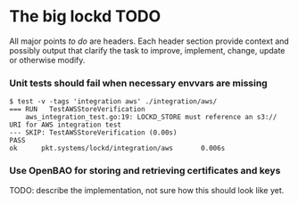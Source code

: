 # The big lockd TODO

All major points *to do* are headers. Each header section provide context and possibly output that clarify the task to improve, implement, change, update or otherwise modify.

### Unit tests should fail when necessary envvars are missing

```terminal
$ test -v -tags 'integration aws' ./integration/aws/
=== RUN   TestAWSStoreVerification
    aws_integration_test.go:19: LOCKD_STORE must reference an s3:// URI for AWS integration test
--- SKIP: TestAWSStoreVerification (0.00s)
PASS
ok      pkt.systems/lockd/integration/aws       0.006s
```

### Use OpenBAO for storing and retrieving certificates and keys

TODO: describe the implementation, not sure how this should look like yet.

